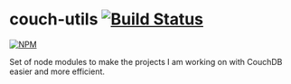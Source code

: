 couch-utils [![Build Status](https://travis-ci.org/willCode2Surf/couch-utils.svg?branch=master)](https://travis-ci.org/willcode2surf/couch-utils)
===========

[![NPM](https://nodei.co/npm/couch-utils.png)](https://nodei.co/npm/couch-utils/)

Set of node modules to make the projects I am working on with CouchDB easier and more efficient.



